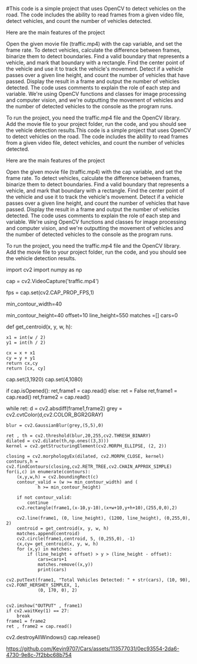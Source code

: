 #This code is a simple project that uses OpenCV to detect vehicles on the road. The code includes the ability to read frames from a given video file, detect vehicles, and count the number of vehicles detected.

Here are the main features of the project

Open the given movie file (traffic.mp4) with the cap variable, and set the frame rate.
To detect vehicles, calculate the difference between frames, binarize them to detect boundaries.
Find a valid boundary that represents a vehicle, and mark that boundary with a rectangle.
Find the center point of the vehicle and use it to track the vehicle's movement.
Detect if a vehicle passes over a given line height, and count the number of vehicles that have passed.
Display the result in a frame and output the number of vehicles detected.
The code uses comments to explain the role of each step and variable. We're using OpenCV functions and classes for image processing and computer vision, and we're outputting the movement of vehicles and the number of detected vehicles to the console as the program runs.

To run the project, you need the traffic.mp4 file and the OpenCV library. Add the movie file to your project folder, run the code, and you should see the vehicle detection results.This code is a simple project that uses OpenCV to detect vehicles on the road. The code includes the ability to read frames from a given video file, detect vehicles, and count the number of vehicles detected.

Here are the main features of the project

Open the given movie file (traffic.mp4) with the cap variable, and set the frame rate.
To detect vehicles, calculate the difference between frames, binarize them to detect boundaries.
Find a valid boundary that represents a vehicle, and mark that boundary with a rectangle.
Find the center point of the vehicle and use it to track the vehicle's movement.
Detect if a vehicle passes over a given line height, and count the number of vehicles that have passed.
Display the result in a frame and output the number of vehicles detected.
The code uses comments to explain the role of each step and variable. We're using OpenCV functions and classes for image processing and computer vision, and we're outputting the movement of vehicles and the number of detected vehicles to the console as the program runs.

To run the project, you need the traffic.mp4 file and the OpenCV library. Add the movie file to your project folder, run the code, and you should see the vehicle detection results.

import cv2
import numpy as np

cap = cv2.VideoCapture('traffic.mp4')

fps = cap.set(cv2.CAP_PROP_FPS,1)

min_contour_width=40

min_contour_height=40
offset=10
line_height=550
matches =[]
cars=0

def get_centroid(x, y, w, h):

    x1 = int(w / 2)
    y1 = int(h / 2)

    cx = x + x1
    cy = y + y1
    return cx,cy
    return [cx, cy]


cap.set(3,1920)
cap.set(4,1080)

if cap.isOpened():
    ret,frame1 = cap.read()
else:
    ret = False
ret,frame1 = cap.read()
ret,frame2 = cap.read()

while ret:
    d = cv2.absdiff(frame1,frame2)
    grey = cv2.cvtColor(d,cv2.COLOR_BGR2GRAY)

    blur = cv2.GaussianBlur(grey,(5,5),0)

    ret , th = cv2.threshold(blur,20,255,cv2.THRESH_BINARY)
    dilated = cv2.dilate(th,np.ones((3,3)))
    kernel = cv2.getStructuringElement(cv2.MORPH_ELLIPSE, (2, 2))

    closing = cv2.morphologyEx(dilated, cv2.MORPH_CLOSE, kernel)
    contours,h = cv2.findContours(closing,cv2.RETR_TREE,cv2.CHAIN_APPROX_SIMPLE)
    for(i,c) in enumerate(contours):
        (x,y,w,h) = cv2.boundingRect(c)
        contour_valid = (w >= min_contour_width) and (
                h >= min_contour_height)

        if not contour_valid:
            continue
        cv2.rectangle(frame1,(x-10,y-10),(x+w+10,y+h+10),(255,0,0),2)

        cv2.line(frame1, (0, line_height), (1200, line_height), (0,255,0), 2)
        centroid = get_centroid(x, y, w, h)
        matches.append(centroid)
        cv2.circle(frame1,centroid, 5, (0,255,0), -1)
        cx,cy= get_centroid(x, y, w, h)
        for (x,y) in matches:
            if (line_height + offset) > y > (line_height - offset):
                cars=cars+1
                matches.remove((x,y))
                print(cars)

    cv2.putText(frame1, "Total Vehicles Detected: " + str(cars), (10, 90), cv2.FONT_HERSHEY_SIMPLEX, 1,
                (0, 170, 0), 2)


    cv2.imshow("OUTPUT" , frame1)
    if cv2.waitKey(1) == 27:
        break
    frame1 = frame2
    ret , frame2 = cap.read()

cv2.destroyAllWindows()
cap.release()



https://github.com/Kevin9707/Cars/assets/113577031/0ec93554-2da6-4730-9e8c-7f2bbc68b754
